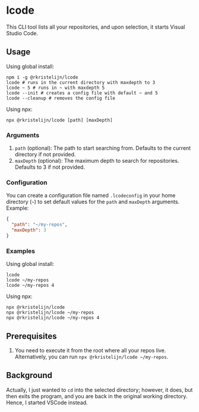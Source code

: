 # lcode

This CLI tool lists all your repositories, and upon selection, it starts Visual Studio Code.

## Usage

Using global install:

```shell
npm i -g @rkristelijn/lcode
lcode # runs in the current directory with maxdepth to 3
lcode ~ 5 # runs in ~ with maxdepth 5
lcode --init # creates a config file with default ~ and 5
lcode --cleanup # removes the config file
```

Using npx:

```shell
npx @rkristelijn/lcode [path] [maxDepth]
```

### Arguments

1. `path` (optional): The path to start searching from. Defaults to the current directory if not provided.
2. `maxDepth` (optional): The maximum depth to search for repositories. Defaults to 3 if not provided.

### Configuration

You can create a configuration file named `.lcodeconfig` in your home directory (`~`) to set default values for the `path` and `maxDepth` arguments. Example:

```json
{
  "path": "~/my-repos",
  "maxDepth": 3
}
```

### Examples

Using global install:

```shell
lcode
lcode ~/my-repos
lcode ~/my-repos 4
```

Using npx:

```shell
npx @rkristelijn/lcode
npx @rkristelijn/lcode ~/my-repos
npx @rkristelijn/lcode ~/my-repos 4
```

## Prerequisites

1. You need to execute it from the root where all your repos live.
   Alternatively, you can run `npx @rkristelijn/lcode ~/my-repos`.

## Background

Actually, I just wanted to `cd` into the selected directory; however, it does, but then exits the program, and you are back in the original working directory. Hence, I started VSCode instead.
